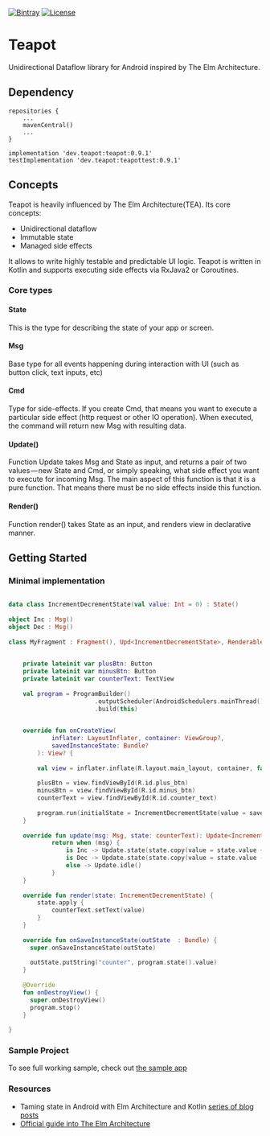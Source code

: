 [![Bintray](https://img.shields.io/badge/Bintray-0.9.1-green.svg)](https://bintray.com/sgrekov/Teapot/Teapot/0.9.1)
[![License](https://img.shields.io/badge/License-Apache%202.0-yellowgreen.svg)](https://github.com/FactoryMarketRetailGmbH/RxElm/blob/master/LICENSE)

# Teapot
Unidirectional Dataflow library for Android inspired by The Elm Architecture. 


## Dependency


```
repositories {
    ...
    mavenCentral()
    ...
}

implementation 'dev.teapot:teapot:0.9.1'
testImplementation 'dev.teapot:teapottest:0.9.1'
```



## Concepts 
Teapot is heavily influenced by The Elm Architecture(TEA). Its core concepts:

* Unidirectional dataflow
* Immutable state
* Managed side effects

It allows to write highly testable and predictable UI logic. Teapot is written in Kotlin and supports executing side effects via RxJava2 or Coroutines.

### Core types
#### State 
This is the type for describing the state of your app or screen. 

#### Msg   
Base type for all events happening during interaction with UI (such as button click, text inputs, etc)

#### Cmd  
Type for side-effects. If you create Cmd, that means you want to execute a particular side effect (http request or other IO operation).
When executed, the command will return new Msg with resulting data.

#### Update()  
Function Update takes Msg and State as input, and returns a pair of two values — new State and Cmd, or simply speaking, what side effect you want to execute for incoming Msg. 
The main aspect of this function is that it is a pure function. That means there must be no side effects inside this function.

#### Render() 
Function render() takes State as an input, and renders view in declarative manner. 

## Getting Started

### Minimal implementation

```kotlin

data class IncrementDecrementState(val value: Int = 0) : State()
    
object Inc : Msg()
object Dec : Msg()    
    
class MyFragment : Fragment(), Upd<IncrementDecrementState>, Renderable<IncrementDecrementState> {

  
    private lateinit var plusBtn: Button
    private lateinit var minusBtn: Button
    private lateinit var counterText: TextView   
                    
    val program = ProgramBuilder()
                        .outputScheduler(AndroidSchedulers.mainThread())
                        .build(this)            
   

    override fun onCreateView(
            inflater: LayoutInflater, container: ViewGroup?,
            savedInstanceState: Bundle?
        ): View? {
        
        val view = inflater.inflate(R.layout.main_layout, container, false)       
                        
        plusBtn = view.findViewById(R.id.plus_btn)
        minusBtn = view.findViewById(R.id.minus_btn)
        counterText = view.findViewById(R.id.counter_text)
               
        program.run(initialState = IncrementDecrementState(value = savedInstanceState?.getInt("counter", 0) ?: 0))              
    }
    
    override fun update(msg: Msg, state: counterText): Update<IncrementDecrementState> {          
            return when (msg) {            
                is Inc -> Update.state(state.copy(value = state.value + 1))               
                is Dec -> Update.state(state.copy(value = state.value - 1))
                else -> Update.idle()
            }
    }
    
    override fun render(state: IncrementDecrementState) {
        state.apply {
            counterText.setText(value)
        }
    }
    
    override fun onSaveInstanceState(outState  : Bundle) {
      super.onSaveInstanceState(outState)
     
      outState.putString("counter", program.state().value)
    }
    
    @Override
    fun onDestroyView() {
      super.onDestroyView()
      program.stop()
    }
    
}
```

### Sample Project 
To see full working sample, check out [the sample app](https://github.com/sgrekov/Teapot/tree/master/sample) 


### Resources
* Taming state in Android with Elm Architecture and Kotlin [series of blog posts](https://proandroiddev.com/taming-state-in-android-with-elm-architecture-and-kotlin-part-1-566caae0f706)
* [Official guide into The Elm Architecture](https://guide.elm-lang.org/architecture/)

